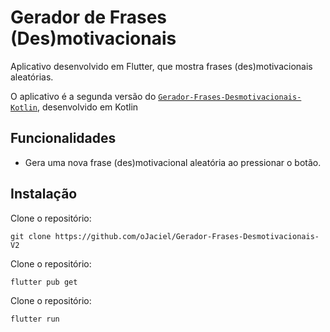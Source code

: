 # Gerador de Frases (Des)motivacionais

Aplicativo desenvolvido em Flutter, que mostra frases (des)motivacionais aleatórias.

O aplicativo é a segunda versão do [`Gerador-Frases-Desmotivacionais-Kotlin`](https://github.com/oJaciel/Gerador-Frases-Desmotivacionais-Kotlin), desenvolvido em Kotlin

## Funcionalidades

- Gera uma nova frase (des)motivacional aleatória ao pressionar o botão.

## Instalação

Clone o repositório:
   ```
   git clone https://github.com/oJaciel/Gerador-Frases-Desmotivacionais-V2
   ```

Clone o repositório:
   ```
   flutter pub get
   ```


Clone o repositório:
   ```
   flutter run
   ```
